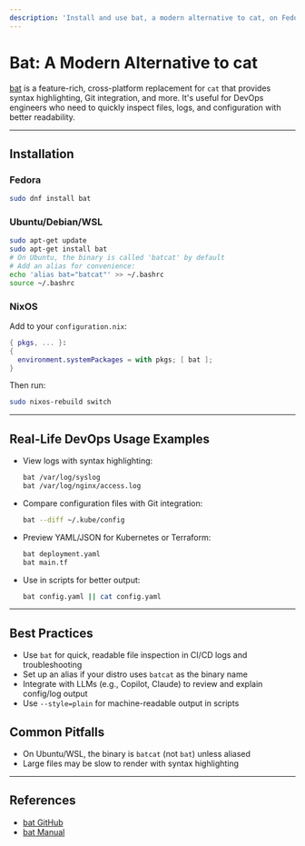 ```yaml
---
description: 'Install and use bat, a modern alternative to cat, on Fedora, Ubuntu, NixOS, and WSL. Includes DevOps usage examples and best practices.'
---
```


# Bat: A Modern Alternative to cat

[bat](https://github.com/sharkdp/bat) is a feature-rich, cross-platform replacement for `cat` that provides syntax highlighting, Git integration, and more. It's useful for DevOps engineers who need to quickly inspect files, logs, and configuration with better readability.

---

## Installation

### Fedora
```bash
sudo dnf install bat
```

### Ubuntu/Debian/WSL
```bash
sudo apt-get update
sudo apt-get install bat
# On Ubuntu, the binary is called 'batcat' by default
# Add an alias for convenience:
echo 'alias bat="batcat"' >> ~/.bashrc
source ~/.bashrc
```

### NixOS
Add to your `configuration.nix`:
```nix
{ pkgs, ... }:
{
  environment.systemPackages = with pkgs; [ bat ];
}
```
Then run:
```bash
sudo nixos-rebuild switch
```

---

## Real-Life DevOps Usage Examples

- View logs with syntax highlighting:
  ```bash
  bat /var/log/syslog
  bat /var/log/nginx/access.log
  ```
- Compare configuration files with Git integration:
  ```bash
  bat --diff ~/.kube/config
  ```
- Preview YAML/JSON for Kubernetes or Terraform:
  ```bash
  bat deployment.yaml
  bat main.tf
  ```
- Use in scripts for better output:
  ```bash
  bat config.yaml || cat config.yaml
  ```

---

## Best Practices
- Use `bat` for quick, readable file inspection in CI/CD logs and troubleshooting
- Set up an alias if your distro uses `batcat` as the binary name
- Integrate with LLMs (e.g., Copilot, Claude) to review and explain config/log output
- Use `--style=plain` for machine-readable output in scripts

## Common Pitfalls
- On Ubuntu/WSL, the binary is `batcat` (not `bat`) unless aliased
- Large files may be slow to render with syntax highlighting

---

## References
- [bat GitHub](https://github.com/sharkdp/bat)
- [bat Manual](https://github.com/sharkdp/bat#manual)
